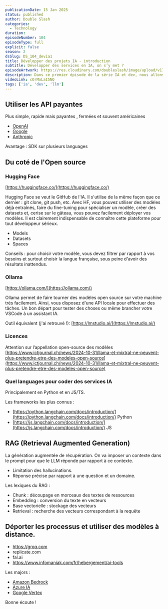 ```yaml
---
publicationDate: 15 Jan 2025
status: published
author: Double Slash
categories:
  - Technology
duration:
episodeNumber: 104
episodeType: full
explicit: false
season: 2
dsSlug: DS_104_devia1
title: Développer des projets IA - introduction
subtitle: Développer des services en IA, on s’y met ?
episodeArtwork: https://res.cloudinary.com/doubleslash/image/upload/v1736889833/episode/ART_104_x5pfdi.png
description: Dans ce premier épisode de la série IA et dev, nous allons évoquer les différentes possibilités, outils et lexique de l'IA pour les projets de développement IA. En effet, il est aujourd'hui indispensable de s'intéresser aux possibilités d'intégrer l'IA dans nos développements. La demande est croissante tant de la part des entreprises qui ne veulent pas rater le train que des utilisateurs qui commencent à avoir l'habitude de retrouver de l'IA dans tous leurs outils. Nous commencerons par le plus basique, simplement utiliser les API des plus grands modèles (OpenAI, Anthropic, etc.), nous passerons par Hugging Face, nous survolerons les RAG (un épisode entier y sera consacré) et nous évoquerons également les questions de déploiement et d'hébergement.
videoLink: cOrMoLaI5NQ
tags: ['ia', 'dev', 'llm']
---
```


## Utiliser les API payantes

Plus simple, rapide mais payantes , fermées et souvent américaines

- [OpenAI](https://platform.openai.com/docs/api-reference/introduction)
- [Google](https://ai.google.dev/gemini-api/docs?hl=fr)
- [Anthropic](https://docs.anthropic.com/en/api/getting-started)

Avantage : SDK sur plusieurs languages

## Du coté de l'Open source

### Hugging Face

[https://huggingface.co/](https://huggingface.co/)

Hugging Face se veut le GitHub de l'IA.
Il s'utilise de la même façon que ce dernier : git clone, git push, etc.
Avec HF, vous pouvez utiliser des modèles déjà entraînés, faire du fine-tuning pour spécialiser un modèle, créer des datasets et, cerise sur le gâteau, vous pouvez facilement déployer vos modèles.
Il est clairement indispensable de connaître cette plateforme pour tout développeur sérieux.

- Models
- Datasets
- Spaces

Conseils : pour choisir votre modèle, vous devez filtrer par rapport à vos besoins et surtout choisir la langue française, sous peine d'avoir des résultats inattendus.

### Ollama

[https://ollama.com/](https://ollama.com/)

Ollama permet de faire tourner des modèles open source sur votre machine très facilement. Ainsi, vous disposez d'une API locale pour effectuer des tâches.
Un bon départ pour tester des choses ou même brancher votre VSCode à un assistant IA.

Outil équivalent (j'ai retrouvé !): [https://lmstudio.ai/](https://lmstudio.ai/)

### Licences

Attention sur l’appellation open-source des modèles
[https://www.ictjournal.ch/news/2024-10-31/llama-et-mixtral-ne-peuvent-plus-pretendre-etre-des-modeles-open-source](https://www.ictjournal.ch/news/2024-10-31/llama-et-mixtral-ne-peuvent-plus-pretendre-etre-des-modeles-open-source)

### Quel languages pour coder des services IA

Principalement en Python et en JS/TS.

Les frameworks les plus connus :

- [https://python.langchain.com/docs/introduction/](https://python.langchain.com/docs/introduction/) Python
- [https://js.langchain.com/docs/introduction/](https://js.langchain.com/docs/introduction/) JS

## RAG (Retrieval Augmented Generation)

La génération augmentée de récupération.
On va imposer un contexte dans le prompt pour que le LLM réponde par rapport à ce contexte.

- Limitation des hallucinations.
- Réponse précise par rapport à une question et un domaine.

Les lexiques du RAG :

- Chunk : découpage en morceaux des textes de ressources
- Embedding : conversion du texte en vecteurs
- Base vectorielle : stockage des vecteurs
- Retrieval : recherche des vecteurs correspondant à la requête

## Déporter les processus et utiliser des modèles à distance.

- https://groq.com
- replicate.com
- fal.ai
- https://www.infomaniak.com/fr/hebergement/ai-tools

Les majors :

- [Amazon Bedrock](https://aws.amazon.com/fr/bedrock/)
- [Azure IA](https://azure.microsoft.com/fr-fr/solutions/ai)
- [Google Vertex](https://cloud.google.com/vertex-ai)

Bonne écoute !




